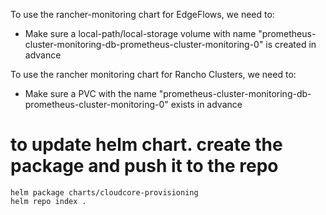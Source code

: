 To use the rancher-monitoring chart for EdgeFlows, we need to:
- Make sure a local-path/local-storage volume with name "prometheus-cluster-monitoring-db-prometheus-cluster-monitoring-0" is created in advance

To use the rancher monitoring chart for Rancho Clusters, we need to:
- Make sure a PVC with the name "prometheus-cluster-monitoring-db-prometheus-cluster-monitoring-0" exists in advance


# to update helm chart. create the package and push it to the repo
```
helm package charts/cloudcore-provisioning
helm repo index .
```